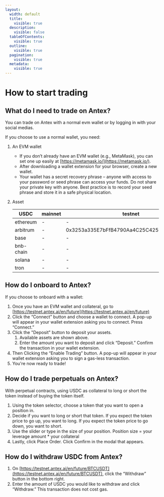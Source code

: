 ```yaml
---
layout:
  width: default
  title:
    visible: true
  description:
    visible: false
  tableOfContents:
    visible: true
  outline:
    visible: true
  pagination:
    visible: true
  metadata:
    visible: true
---
```


# How to start trading

## What do I need to trade on **Antex**?

You can trade on Antex with a normal evm wallet or by logging in with your social medias.

If you choose to use a normal wallet, you need:

1. An EVM wallet
   * If you don’t already have an EVM wallet (e.g., MetaMask), you can set one up easily at  [https://metamask.io/](https://metamask.io/).
   * After downloading a wallet extension for your browser, create a new wallet.
   * Your wallet has a secret recovery phrase – anyone with access to your password or seed phrase can access your funds. Do not share your private key with anyone. Best practice is to record your seed phrase and store it in a safe physical location.
2.  Asset

    <table><thead><tr><th width="140.3671875">USDC</th><th width="304.4296875">mainnet</th><th width="273.92578125">testnet</th></tr></thead><tbody><tr><td>ethereum</td><td>-</td><td>-</td></tr><tr><td>arbitrum</td><td>-</td><td>0x3253a335E7bFfB4790Aa4C25C4250d206E9b9773</td></tr><tr><td>base</td><td>-</td><td>-</td></tr><tr><td>bnb-chain</td><td>-</td><td>-</td></tr><tr><td>solana</td><td>-</td><td>-</td></tr><tr><td>tron</td><td>-</td><td>-</td></tr></tbody></table>

## How do I onboard to Antex?

If you choose to onboard with a wallet:

1. Once you have an EVM wallet and collateral, go to [https://testnet.antex.ai/en/future](https://testnet.antex.ai/en/future)
2. Click the “Connect” button and choose a wallet to connect. A pop-up will appear in your wallet extension asking you to connect. Press “Connect.”
3. Click the "Deposit" button to deposit your assets.
   1. Available assets are shown above.&#x20;
   2. Enter the amount you want to deposit and click “Deposit.” Confirm the transaction in your  wallet extension.
4. Then Clicking the “Enable Trading” button. A pop-up will appear in your wallet extension asking you to sign a gas-less transaction.
5. You're now ready to trade!

## How do I trade perpetuals on Antex?

With perpetual contracts, using USDC as collateral to long or short the token instead of buying the token itself.

1. Using the token selector, choose a token that you want to open a position in.
2. Decide if you want to long or short that token. If you expect the token price to go up, you want to long. If you expect the token price to go down, you want to short.
3. Use the slider or type in the size of your position. Position size = your leverage amount \* your collateral
4. Lastly, click Place Order. Click Confirm in the modal that appears.

## How do I withdraw USDC from Antex?

1. On [https://testnet.antex.ai/en/future/BTCUSDT](https://testnet.antex.ai/en/future/BTCUSDT), click the “Withdraw” button in the bottom right.
2. Enter the amount of USDC you would like to withdraw and click “Withdraw.” This transaction does not cost gas.

